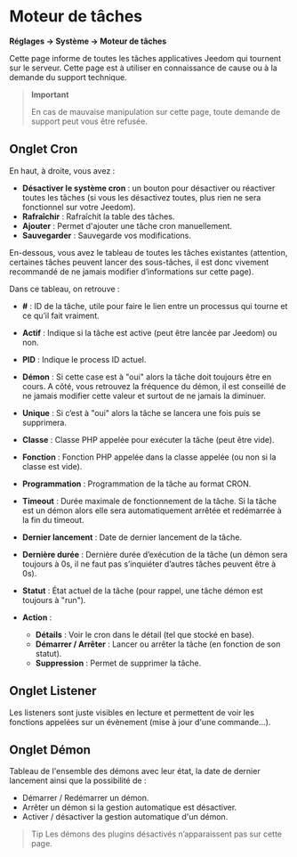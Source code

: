 # Moteur de tâches
**Réglages → Système → Moteur de tâches**

Cette page informe de toutes les tâches applicatives Jeedom qui tournent sur le serveur.
Cette page est à utiliser en connaissance de cause ou à la demande du support technique.

> **Important**
>
> En cas de mauvaise manipulation sur cette page, toute demande de support peut vous être refusée.

## Onglet Cron

En haut, à droite, vous avez :

- **Désactiver le système cron** : un bouton pour désactiver ou réactiver toutes les tâches (si vous les désactivez toutes, plus rien ne sera fonctionnel sur votre Jeedom).
- **Rafraîchir** : Rafraîchit la table des tâches.
- **Ajouter** : Permet d'ajouter une tâche cron manuellement.
- **Sauvegarder** : Sauvegarde vos modifications.

En-dessous, vous avez le tableau de toutes les tâches existantes (attention, certaines tâches peuvent lancer des sous-tâches, il est donc vivement recommandé de ne jamais modifier d’informations sur cette page).

Dans ce tableau, on retrouve :

- **\#** : ID de la tâche, utile pour faire le lien entre un processus qui tourne et ce qu’il fait vraiment.
- **Actif** : Indique si la tâche est active (peut être lancée par Jeedom) ou non.
- **PID** : Indique le process ID actuel.
- **Démon** : Si cette case est à "oui" alors la tâche doit toujours être en cours. A côté, vous retrouvez la fréquence du démon, il est conseillé de ne jamais modifier cette valeur et surtout de ne jamais la diminuer.
- **Unique** : Si c’est à "oui" alors la tâche se lancera une fois puis se supprimera.
- **Classe** : Classe PHP appelée pour exécuter la tâche (peut être vide).
- **Fonction** : Fonction PHP appelée dans la classe appelée (ou non si la classe est vide).
- **Programmation** : Programmation de la tâche au format CRON.
- **Timeout** : Durée maximale de fonctionnement de la tâche. Si la tâche est un démon alors elle sera automatiquement arrêtée et redémarrée à la fin du timeout.
- **Dernier lancement** : Date de dernier lancement de la tâche.
- **Dernière durée** : Dernière durée d’exécution de la tâche (un démon sera toujours à 0s, il ne faut pas s’inquiéter d’autres tâches peuvent être à 0s).
- **Statut** : État actuel de la tâche (pour rappel, une tâche démon est toujours à "run").

- **Action** :
    - **Détails** : Voir le cron dans le détail (tel que stocké en base).
    - **Démarrer / Arrêter** : Lancer ou arrêter la tâche (en fonction de son statut).
    - **Suppression** : Permet de supprimer la tâche.


## Onglet Listener

Les listeners sont juste visibles en lecture et permettent de voir les fonctions appelées sur un évènement (mise à jour d'une commande...).

## Onglet Démon

Tableau de l'ensemble des démons avec leur état, la date de dernier lancement ainsi que la possibilité de :
- Démarrer / Redémarrer un démon.
- Arrêter un démon si la gestion automatique est désactiver.
- Activer / désactiver la gestion automatique d'un démon.

> Tip
> Les démons des plugins désactivés n’apparaissent pas sur cette page.
